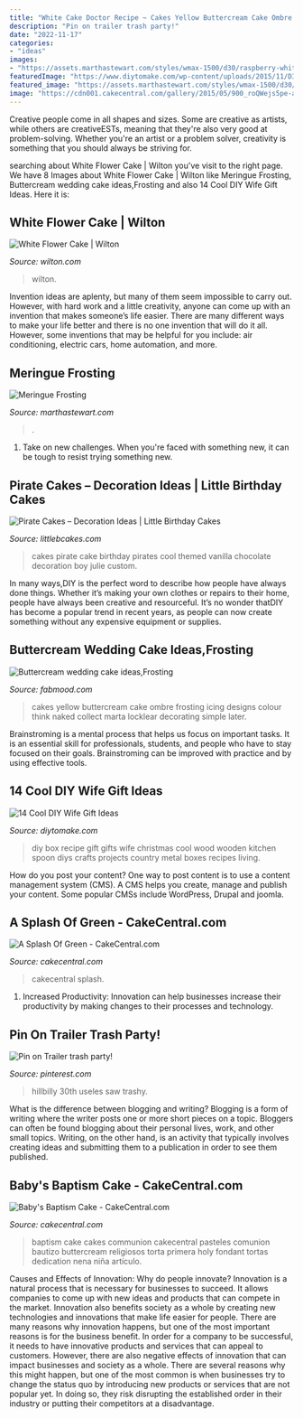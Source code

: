 ```yaml
---
title: "White Cake Doctor Recipe ~ Cakes Yellow Buttercream Cake Ombre Frosting Icing Designs Colour Think Naked Collect Marta Locklear Decorating Simple Later"
description: "Pin on trailer trash party!"
date: "2022-11-17"
categories:
- "ideas"
images:
- "https://assets.marthastewart.com/styles/wmax-1500/d30/raspberry-white-cake-mld108100/raspberry-white-cake-mld108100_sq.jpg?itok=6QXN3p1c"
featuredImage: "https://www.diytomake.com/wp-content/uploads/2015/11/DIY-Recipe-Box.jpg"
featured_image: "https://assets.marthastewart.com/styles/wmax-1500/d30/raspberry-white-cake-mld108100/raspberry-white-cake-mld108100_sq.jpg?itok=6QXN3p1c"
image: "https://cdn001.cakecentral.com/gallery/2015/05/900_roQWejs5pe-a-splash-of-green.jpg"
---
```



Creative people come in all shapes and sizes. Some are creative as artists, while others are creativeESTs, meaning that they're also very good at problem-solving. Whether you're an artist or a problem solver, creativity is something that you should always be striving for.

	

		
searching about White Flower Cake | Wilton you've visit to the right page. We have 8 Images about White Flower Cake | Wilton like Meringue Frosting, Buttercream wedding cake ideas,Frosting and also 14 Cool DIY Wife Gift Ideas. Here it is:
		
    
## White Flower Cake | Wilton

<img loading=lazy src="https://www.wilton.com/dw/image/v2/AAWA_PRD/on/demandware.static/-/Sites-wilton-project-master/default/dw8a41b90b/images/project/WLPROJ-9195/WiltonBallFlowerHero.jpg?sw=1440&amp;sh=750&amp;sm=fit" onerror="this.onerror=null;this.src='https://tse4.mm.bing.net/th?id=OIP.dfX47Z6Z9roFAK3FFAd8UwHaHa&amp;pid=15.1';" alt="White Flower Cake | Wilton">

_Source: wilton.com_

>wilton. 

	

Invention ideas are aplenty, but many of them seem impossible to carry out. However, with hard work and a little creativity, anyone can come up with an invention that makes someone’s life easier. There are many different ways to make your life better and there is no one invention that will do it all. However, some inventions that may be helpful for you include: air conditioning, electric cars, home automation, and more.

    
## Meringue Frosting

<img loading=lazy src="https://assets.marthastewart.com/styles/wmax-1500/d30/raspberry-white-cake-mld108100/raspberry-white-cake-mld108100_sq.jpg?itok=6QXN3p1c" onerror="this.onerror=null;this.src='https://tse2.mm.bing.net/th?id=OIP.XvNpgsaeI9Gk2ubXIrCmSgHaHa&amp;pid=15.1';" alt="Meringue Frosting">

_Source: marthastewart.com_

>. 

	

1) Take on new challenges. When you're faced with something new, it can be tough to resist trying something new.

    
## Pirate Cakes – Decoration Ideas | Little Birthday Cakes

<img loading=lazy src="http://www.littlebcakes.com/wp-content/uploads/2013/08/Pirate-Cake.jpg" onerror="this.onerror=null;this.src='https://tse2.mm.bing.net/th?id=OIP.R3Y5PYGv4gTqSeNIEjy6xQHaKt&amp;pid=15.1';" alt="Pirate Cakes – Decoration Ideas | Little Birthday Cakes">

_Source: littlebcakes.com_

>cakes pirate cake birthday pirates cool themed vanilla chocolate decoration boy julie custom. 

	

In many ways,DIY is the perfect word to describe how people have always done things. Whether it’s making your own clothes or repairs to their home, people have always been creative and resourceful. It’s no wonder thatDIY has become a popular trend in recent years, as people can now create something without any expensive equipment or supplies.

    
## Buttercream Wedding Cake Ideas,Frosting

<img loading=lazy src="http://fabmood.com/wp-content/uploads/2014/05/Buttercream-wedding-cake8.jpg" onerror="this.onerror=null;this.src='https://tse2.mm.bing.net/th?id=OIP.qPy-plt6y7uCerYM9Vvz8gHaJ4&amp;pid=15.1';" alt="Buttercream wedding cake ideas,Frosting">

_Source: fabmood.com_

>cakes yellow buttercream cake ombre frosting icing designs colour think naked collect marta locklear decorating simple later. 

	

Brainstroming is a mental process that helps us focus on important tasks. It is an essential skill for professionals, students, and people who have to stay focused on their goals. Brainstroming can be improved with practice and by using effective tools.

    
## 14 Cool DIY Wife Gift Ideas

<img loading=lazy src="https://www.diytomake.com/wp-content/uploads/2015/11/DIY-Recipe-Box.jpg" onerror="this.onerror=null;this.src='https://tse4.mm.bing.net/th?id=OIP.5ceZ6Qgch7XIavZkZOD6QQHaJ4&amp;pid=15.1';" alt="14 Cool DIY Wife Gift Ideas">

_Source: diytomake.com_

>diy box recipe gift gifts wife christmas cool wood wooden kitchen spoon diys crafts projects country metal boxes recipes living. 

	

How do you post your content?
One way to post content is to use a content management system (CMS). A CMS helps you create, manage and publish your content. Some popular CMSs include WordPress, Drupal and joomla.

    
## A Splash Of Green - CakeCentral.com

<img loading=lazy src="https://cdn001.cakecentral.com/gallery/2015/05/900_roQWejs5pe-a-splash-of-green.jpg" onerror="this.onerror=null;this.src='https://tse4.mm.bing.net/th?id=OIP.S5CEDZvxexJ3RR3AOExpNwHaLU&amp;pid=15.1';" alt="A Splash Of Green - CakeCentral.com">

_Source: cakecentral.com_

>cakecentral splash. 

	

1. Increased Productivity: Innovation can help businesses increase their productivity by making changes to their processes and technology.

    
## Pin On Trailer Trash Party!

<img loading=lazy src="https://i.pinimg.com/736x/b1/8a/98/b18a98dfc4483187ae28a0e47e5e8266.jpg" onerror="this.onerror=null;this.src='https://tse4.mm.bing.net/th?id=OIP.5lGtygw1NvEyYdhHetNh_AHaJ3&amp;pid=15.1';" alt="Pin on Trailer trash party!">

_Source: pinterest.com_

>hillbilly 30th useles saw trashy. 

	

What is the difference between blogging and writing?
Blogging is a form of writing where the writer posts one or more short pieces on a topic. Bloggers can often be found blogging about their personal lives, work, and other small topics. Writing, on the other hand, is an activity that typically involves creating ideas and submitting them to a publication in order to see them published.

    
## Baby&#039;s Baptism Cake - CakeCentral.com

<img loading=lazy src="https://cdn001.cakecentral.com/gallery/2015/03/900_722513QWJK_babys-baptism-cake.jpg" onerror="this.onerror=null;this.src='https://tse3.mm.bing.net/th?id=OIP.9UW-wbqW_zfWQqLmIWIwFwHaMY&amp;pid=15.1';" alt="Baby&#039;s Baptism Cake - CakeCentral.com">

_Source: cakecentral.com_

>baptism cake cakes communion cakecentral pasteles comunion bautizo buttercream religiosos torta primera holy fondant tortas dedication nena niña artículo. 

	

Causes and Effects of Innovation: Why do people innovate?
Innovation is a natural process that is necessary for businesses to succeed. It allows companies to come up with new ideas and products that can compete in the market. Innovation also benefits society as a whole by creating new technologies and innovations that make life easier for people. There are many reasons why innovation happens, but one of the most important reasons is for the business benefit. In order for a company to be successful, it needs to have innovative products and services that can appeal to customers. However, there are also negative effects of innovation that can impact businesses and society as a whole. There are several reasons why this might happen, but one of the most common is when businesses try to change the status quo by introducing new products or services that are not popular yet. In doing so, they risk disrupting the established order in their industry or putting their competitors at a disadvantage.

